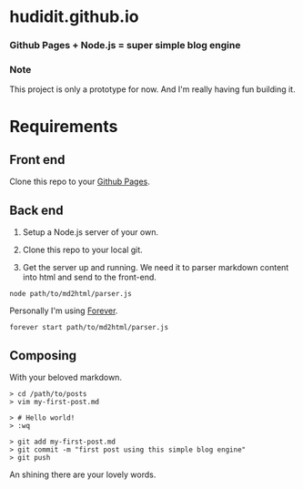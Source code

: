 hudidit.github.io
=================

### Github Pages + Node.js = super simple blog engine

### Note

This project is only a prototype for now. And I'm really having fun building it.

# Requirements

## Front end

Clone this repo to your [Github Pages](http://pages.github.com/).

## Back end

1. Setup a Node.js server of your own.

2. Clone this repo to your local git.

3. Get the server up and running. We need it to parser markdown content into html and send to the front-end.

`node path/to/md2html/parser.js`

Personally I'm using [Forever](https://github.com/nodejitsu/forever).

`forever start path/to/md2html/parser.js`

## Composing

With your beloved markdown.

```shell
> cd /path/to/posts
> vim my-first-post.md

> # Hello world!
> :wq

> git add my-first-post.md
> git commit -m "first post using this simple blog engine"
> git push
```
An shining there are your lovely words.
